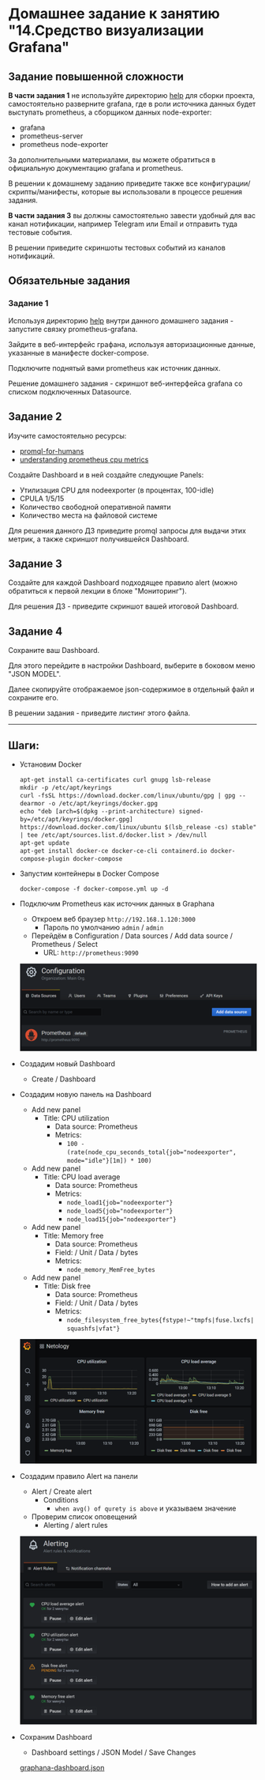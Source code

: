 # Домашнее задание к занятию "14.Средство визуализации Grafana"

## Задание повышенной сложности

**В части задания 1** не используйте директорию [help](./help) для сборки проекта, самостоятельно разверните grafana, где в 
роли источника данных будет выступать prometheus, а сборщиком данных node-exporter:
- grafana
- prometheus-server
- prometheus node-exporter

За дополнительными материалами, вы можете обратиться в официальную документацию grafana и prometheus.

В решении к домашнему заданию приведите также все конфигурации/скрипты/манифесты, которые вы 
использовали в процессе решения задания.

**В части задания 3** вы должны самостоятельно завести удобный для вас канал нотификации, например Telegram или Email
и отправить туда тестовые события.

В решении приведите скриншоты тестовых событий из каналов нотификаций.

## Обязательные задания

### Задание 1
Используя директорию [help](./help) внутри данного домашнего задания - запустите связку prometheus-grafana.

Зайдите в веб-интерфейс графана, используя авторизационные данные, указанные в манифесте docker-compose.

Подключите поднятый вами prometheus как источник данных.

Решение домашнего задания - скриншот веб-интерфейса grafana со списком подключенных Datasource.

## Задание 2
Изучите самостоятельно ресурсы:
- [promql-for-humans](https://timber.io/blog/promql-for-humans/#cpu-usage-by-instance)
- [understanding prometheus cpu metrics](https://www.robustperception.io/understanding-machine-cpu-usage)

Создайте Dashboard и в ней создайте следующие Panels:
- Утилизация CPU для nodeexporter (в процентах, 100-idle)
- CPULA 1/5/15
- Количество свободной оперативной памяти
- Количество места на файловой системе

Для решения данного ДЗ приведите promql запросы для выдачи этих метрик, а также скриншот получившейся Dashboard.

## Задание 3
Создайте для каждой Dashboard подходящее правило alert (можно обратиться к первой лекции в блоке "Мониторинг").

Для решения ДЗ - приведите скриншот вашей итоговой Dashboard.

## Задание 4
Сохраните ваш Dashboard.

Для этого перейдите в настройки Dashboard, выберите в боковом меню "JSON MODEL".

Далее скопируйте отображаемое json-содержимое в отдельный файл и сохраните его.

В решении задания - приведите листинг этого файла.

---

## Шаги:

- Установим Docker  
    ```
    apt-get install ca-certificates curl gnupg lsb-release
    mkdir -p /etc/apt/keyrings
    curl -fsSL https://download.docker.com/linux/ubuntu/gpg | gpg --dearmor -o /etc/apt/keyrings/docker.gpg
    echo "deb [arch=$(dpkg --print-architecture) signed-by=/etc/apt/keyrings/docker.gpg] https://download.docker.com/linux/ubuntu $(lsb_release -cs) stable" | tee /etc/apt/sources.list.d/docker.list > /dev/null
    apt-get update
    apt-get install docker-ce docker-ce-cli containerd.io docker-compose-plugin docker-compose
    ```
- Запустим контейнеры в Docker Compose
    ```
    docker-compose -f docker-compose.yml up -d
    ```
- Подключим Prometheus как источник данных в Graphana
    - Откроем веб браузер `http://192.168.1.120:3000`
        - Пароль по умолчанию `admin` / `admin`
    - Перейдём в Configuration / Data sources / Add data source / Prometheus / Select
        - URL: `http://prometheus:9090`

    ![10-03-01.png](10-03-01.png)
- Создадим новый Dashboard
    - Create / Dashboard
- Создадим новую панель на Dashboard
    - Add new panel
        - Title: CPU utilization
            - Data source: Prometheus
            - Metrics:
                - `100 - (rate(node_cpu_seconds_total{job="nodeexporter", mode="idle"}[1m]) * 100)`
    - Add new panel
        - Title: CPU load average
            - Data source: Prometheus
            - Metrics:
                - `node_load1{job="nodeexporter"}`
                - `node_load5{job="nodeexporter"}`
                - `node_load15{job="nodeexporter"}`
    - Add new panel
        - Title: Memory free
            - Data source: Prometheus
            - Field: / Unit / Data / bytes
            - Metrics:
                - `node_memory_MemFree_bytes`
    - Add new panel
        - Title: Disk free
            - Data source: Prometheus
            - Field: / Unit / Data / bytes
            - Metrics:
                - `node_filesystem_free_bytes{fstype!~"tmpfs|fuse.lxcfs|squashfs|vfat"}`

    ![10-03-02.png](10-03-02.png)
- Создадим правило Alert на панели
    - Alert / Create alert 
        - Conditions
            - `when avg() of qurety is above` и указываем значение
    - Проверим список оповещений
        - Alerting / alert rules

    ![10-03-03.png](10-03-03.png)
- Сохраним Dashboard
    - Dashboard settings / JSON Model / Save Changes

    [graphana-dashboard.json](graphana-dashboard.json)

